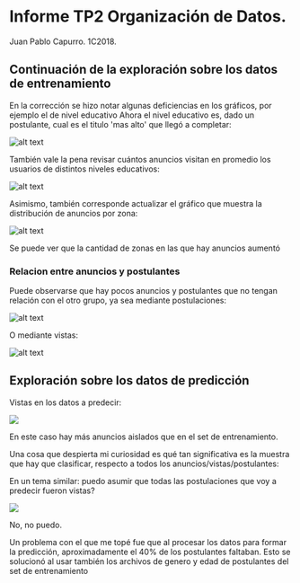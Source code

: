 # Informe TP2 Organización de Datos.

Juan Pablo Capurro. 1C2018.

## Continuación de la exploración sobre los datos de entrenamiento

En la corrección se hizo notar algunas deficiencias en los gráficos, por ejemplo el de nivel educativo
Ahora el nivel educativo es, dado un postulante, cual es el titulo 'mas alto' que llegó a completar:

![alt text](https://i.imgur.com/1UNHAW3.png)

También vale la pena revisar cuántos anuncios visitan en promedio los usuarios de distintos niveles educativos:

![alt text](https://i.imgur.com/zGbQ92s.png)

Asimismo, también corresponde actualizar el gráfico que muestra la distribución de anuncios por zona:

![alt text](https://i.imgur.com/rgbWJYY.png)

Se puede ver que la cantidad de zonas en las que hay anuncios aumentó

### Relacion entre anuncios y postulantes

Puede observarse que hay pocos anuncios y postulantes que no tengan relación con el otro grupo, ya sea mediante postulaciones:

![alt text](https://i.imgur.com/yrA56vO.png)

O mediante vistas:

![alt text](https://i.imgur.com/8w3ePwB.png)


## Exploración sobre los datos de predicción
Vistas en los datos a predecir:

![](https://i.imgur.com/Yt3TdoX.png)

En este caso hay más anuncios aislados que en el set de entrenamiento.

Una cosa que despierta mi curiosidad es qué tan significativa es la muestra que hay que clasificar, respecto a todos los anuncios/vistas/postulantes:

En un tema similar: puedo asumir que todas las postulaciones que voy a predecir fueron vistas?

![](https://i.imgur.com/LNpF1jG.png)

No, no puedo.

Un problema con el que me topé fue que al procesar los datos para formar la predicción, aproximadamente el 40% de los postulantes faltaban.
Esto se solucionó al usar también los archivos de genero y edad de postulantes del set de entrenamiento
